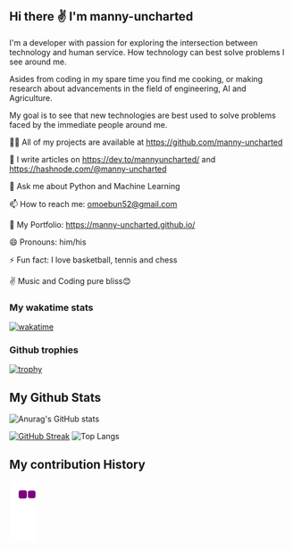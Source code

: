 
## **Hi there ✌ I'm manny-uncharted**

I'm a developer with passion for exploring the intersection between technology and human service. How technology can best solve problems I see around me.

Asides from coding in my spare time you find me cooking, or making research about advancements in the field of engineering, AI and Agriculture.


My goal is to see that new technologies are best used to solve problems faced by the immediate people around me.


👨‍💻 All of my projects are available at https://github.com/manny-uncharted

📝 I write articles on https://dev.to/mannyuncharted/ and https://hashnode.com/@manny-uncharted

💬 Ask me about Python and Machine Learning

📫 How to reach me:  omoebun52@gmail.com

💼 My Portfolio: https://manny-uncharted.github.io/

😄 Pronouns: him/his

⚡ Fun fact: I love basketball, tennis and chess

✌ Music and Coding pure bliss😊


### My wakatime stats
[![wakatime](https://wakatime.com/badge/user/80545e3d-81e7-46bd-b7a1-95e96f24de5b.svg)](https://wakatime.com/@80545e3d-81e7-46bd-b7a1-95e96f24de5b)
### Github trophies
[![trophy](https://github-profile-trophy.vercel.app/?username=manny-uncharted)](https://github.com/ryo-ma/github-profile-trophy)


## My Github Stats
<!-- ![Anurag's GitHub stats](https://github-readme-stats.vercel.app/api?username=manny-uncharted&count_private=true&show_icons=true) -->
![Anurag's GitHub stats](https://github-readme-stats.vercel.app/api?username=manny-uncharted&count_private=true&hide=contribs,prs&show_icons=true)
<!-- ![willianrod's wakatime stats](https://github-readme-stats.vercel.app/api/wakatime?username=manny_uncharted) -->
[![GitHub Streak](https://github-readme-streak-stats.herokuapp.com/?user=manny-uncharted&theme=dark)](https://git.io/streak-stats)
![Top Langs](https://github-readme-stats.vercel.app/api/top-langs/?username=manny-uncharted&langs_count=4)



## My contribution History
![snake gif](https://github.com/manny-uncharted/snake-gen/blob/output/github-contribution-grid-snake.gif)

